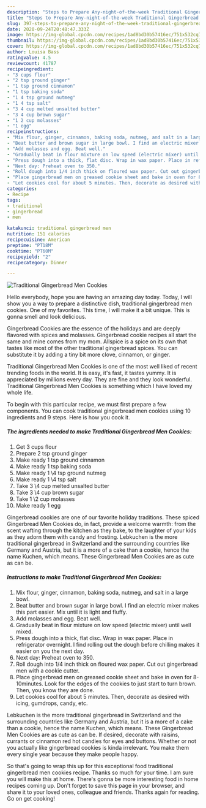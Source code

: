 ```yaml
---
description: "Steps to Prepare Any-night-of-the-week Traditional Gingerbread Men Cookies"
title: "Steps to Prepare Any-night-of-the-week Traditional Gingerbread Men Cookies"
slug: 397-steps-to-prepare-any-night-of-the-week-traditional-gingerbread-men-cookies
date: 2020-09-24T20:48:47.333Z
image: https://img-global.cpcdn.com/recipes/1ad8bd30b57416ec/751x532cq70/traditional-gingerbread-men-cookies-recipe-main-photo.jpg
thumbnail: https://img-global.cpcdn.com/recipes/1ad8bd30b57416ec/751x532cq70/traditional-gingerbread-men-cookies-recipe-main-photo.jpg
cover: https://img-global.cpcdn.com/recipes/1ad8bd30b57416ec/751x532cq70/traditional-gingerbread-men-cookies-recipe-main-photo.jpg
author: Louisa Bass
ratingvalue: 4.5
reviewcount: 41787
recipeingredient:
- "3 cups flour"
- "2 tsp ground ginger"
- "1 tsp ground cinnamon"
- "1 tsp baking soda"
- "1 4 tsp ground nutmeg"
- "1 4 tsp salt"
- "3 4 cup melted unsalted butter"
- "3 4 cup brown sugar"
- "1 2 cup molasses"
- "1 egg"
recipeinstructions:
- "Mix flour, ginger, cinnamon, baking soda, nutmeg, and salt in a large bowl."
- "Beat butter and brown sugar in large bowl. I find an electric mixer makes this part easier. Mix until it is light and fluffy."
- "Add molasses and egg. Beat well."
- "Gradually beat in flour mixture on low speed (electric mixer) until well mixed."
- "Press dough into a thick, flat disc. Wrap in wax paper. Place in refrigerator overnight. I find rolling out the dough before chilling makes it easier on you the next day."
- "Next day: Preheat oven to 350."
- "Roll dough into 1/4 inch thick on floured wax paper. Cut out gingerbread men with a cookie cutter."
- "Place gingerbread men on greased cookie sheet and bake in oven for 8-10minutes. Look for the edges of the cookies to just start to turn brown. Then, you know they are done."
- "Let cookies cool for about 5 minutes. Then, decorate as desired with icing, gumdrops, candy, etc."
categories:
- Recipe
tags:
- traditional
- gingerbread
- men

katakunci: traditional gingerbread men 
nutrition: 151 calories
recipecuisine: American
preptime: "PT18M"
cooktime: "PT60M"
recipeyield: "2"
recipecategory: Dinner

---
```



![Traditional Gingerbread Men Cookies](https://img-global.cpcdn.com/recipes/1ad8bd30b57416ec/751x532cq70/traditional-gingerbread-men-cookies-recipe-main-photo.jpg)

Hello everybody, hope you are having an amazing day today. Today, I will show you a way to prepare a distinctive dish, traditional gingerbread men cookies. One of my favorites. This time, I will make it a bit unique. This is gonna smell and look delicious.

Gingerbread Cookies are the essence of the holidays and are deeply flavored with spices and molasses. Gingerbread cookie recipes all start the same and mine comes from my mom. Allspice is a spice on its own that tastes like most of the other traditional gingerbread spices. You can substitute it by adding a tiny bit more clove, cinnamon, or ginger.

Traditional Gingerbread Men Cookies is one of the most well liked of recent trending foods in the world. It is easy, it's fast, it tastes yummy. It is appreciated by millions every day. They are fine and they look wonderful. Traditional Gingerbread Men Cookies is something which I have loved my whole life.


To begin with this particular recipe, we must first prepare a few components. You can cook traditional gingerbread men cookies using 10 ingredients and 9 steps. Here is how you cook it.

<!--inarticleads1-->

##### The ingredients needed to make Traditional Gingerbread Men Cookies:

1. Get 3 cups flour
1. Prepare 2 tsp ground ginger
1. Make ready 1 tsp ground cinnamon
1. Make ready 1 tsp baking soda
1. Make ready 1 \4 tsp ground nutmeg
1. Make ready 1 \4 tsp salt
1. Take 3 \4 cup melted unsalted butter
1. Take 3 \4 cup brown sugar
1. Take 1 \2 cup molasses
1. Make ready 1 egg


Gingerbread cookies are one of our favorite holiday traditions. These spiced Gingerbread Men Cookies do, in fact, provide a welcome warmth: from the scent wafting through the kitchen as they bake, to the laughter of your kids as they adorn them with candy and frosting. Lebkuchen is the more traditional gingerbread in Switzerland and the surrounding countries like Germany and Austria, but it is a more of a cake than a cookie, hence the name Kuchen, which means. These Gingerbread Men Cookies are as cute as can be. 

<!--inarticleads2-->

##### Instructions to make Traditional Gingerbread Men Cookies:

1. Mix flour, ginger, cinnamon, baking soda, nutmeg, and salt in a large bowl.
1. Beat butter and brown sugar in large bowl. I find an electric mixer makes this part easier. Mix until it is light and fluffy.
1. Add molasses and egg. Beat well.
1. Gradually beat in flour mixture on low speed (electric mixer) until well mixed.
1. Press dough into a thick, flat disc. Wrap in wax paper. Place in refrigerator overnight. I find rolling out the dough before chilling makes it easier on you the next day.
1. Next day: Preheat oven to 350.
1. Roll dough into 1/4 inch thick on floured wax paper. Cut out gingerbread men with a cookie cutter.
1. Place gingerbread men on greased cookie sheet and bake in oven for 8-10minutes. Look for the edges of the cookies to just start to turn brown. Then, you know they are done.
1. Let cookies cool for about 5 minutes. Then, decorate as desired with icing, gumdrops, candy, etc.


Lebkuchen is the more traditional gingerbread in Switzerland and the surrounding countries like Germany and Austria, but it is a more of a cake than a cookie, hence the name Kuchen, which means. These Gingerbread Men Cookies are as cute as can be. If desired, decorate with raisins, currants or cinnamon red hot candies for eyes and buttons. Whether or not you actually like gingerbread cookies is kinda irrelevant. You make them every single year because they make people happy. 

So that's going to wrap this up for this exceptional food traditional gingerbread men cookies recipe. Thanks so much for your time. I am sure you will make this at home. There's gonna be more interesting food in home recipes coming up. Don't forget to save this page in your browser, and share it to your loved ones, colleague and friends. Thanks again for reading. Go on get cooking!
